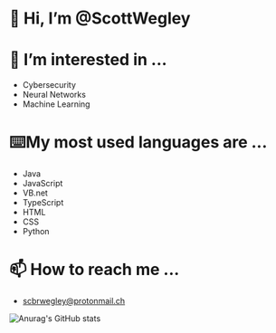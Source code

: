 # 👋 Hi, I’m @ScottWegley
# 👀 I’m interested in ...
-   Cybersecurity
-   Neural Networks
-   Machine Learning
# ⌨️My most used languages are ...
-   Java
-   JavaScript
-   VB.net
-   TypeScript
-   HTML
-   CSS
-   Python
# 📫 How to reach me ...
-   scbrwegley@protonmail.ch

![Anurag's GitHub stats](https://github-readme-stats.vercel.app/api?username=scottwegley&count_private=true&theme=merko)
<!---
ScottWegley/ScottWegley is a ✨ special ✨ repository because its `README.md` (this file) appears on your GitHub profile.
You can click the Preview link to take a look at your changes.
--->
